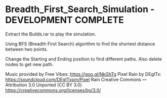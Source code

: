 # Breadth_First_Search_Simulation - DEVELOPMENT COMPLETE

Extract the Builds.rar to play the simulation.

Using BFS (Breadth First Search) algorithm to find the shortest distance between two points.

Change the Starting and Ending position to find different paths. Also delete nodes to get new path.


Music provided by Free Vibes: https://goo.gl/NkGhTg
Pixel Rain by DEgITx: https://soundcloud.com/DEgITxpm/Pixel Rain
Creative Commons — Attribution 3.0 Unported (CC BY 3.0)
https://creativecommons.org/licenses/by/3.0/